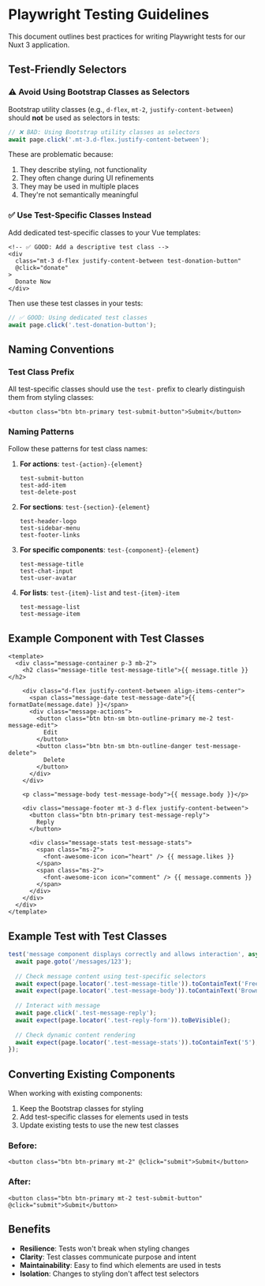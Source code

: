 # Playwright Testing Guidelines

This document outlines best practices for writing Playwright tests for our Nuxt 3 application.

## Test-Friendly Selectors

### ⚠️ Avoid Using Bootstrap Classes as Selectors

Bootstrap utility classes (e.g., `d-flex`, `mt-2`, `justify-content-between`) should **not** be used as selectors in tests:

```js
// ❌ BAD: Using Bootstrap utility classes as selectors
await page.click('.mt-3.d-flex.justify-content-between');
```

These are problematic because:
1. They describe styling, not functionality
2. They often change during UI refinements
3. They may be used in multiple places
4. They're not semantically meaningful

### ✅ Use Test-Specific Classes Instead

Add dedicated test-specific classes to your Vue templates:

```vue
<!-- ✅ GOOD: Add a descriptive test class -->
<div 
  class="mt-3 d-flex justify-content-between test-donation-button"
  @click="donate"
>
  Donate Now
</div>
```

Then use these test classes in your tests:

```js
// ✅ GOOD: Using dedicated test classes
await page.click('.test-donation-button');
```

## Naming Conventions

### Test Class Prefix

All test-specific classes should use the `test-` prefix to clearly distinguish them from styling classes:

```vue
<button class="btn btn-primary test-submit-button">Submit</button>
```

### Naming Patterns

Follow these patterns for test class names:

1. **For actions**: `test-{action}-{element}`
   ```
   test-submit-button
   test-add-item
   test-delete-post
   ```

2. **For sections**: `test-{section}-{element}`
   ```
   test-header-logo
   test-sidebar-menu
   test-footer-links
   ```

3. **For specific components**: `test-{component}-{element}`
   ```
   test-message-title
   test-chat-input
   test-user-avatar
   ```

4. **For lists**: `test-{item}-list` and `test-{item}-item`
   ```
   test-message-list
   test-message-item
   ```

## Example Component with Test Classes

```vue
<template>
  <div class="message-container p-3 mb-2">
    <h2 class="message-title test-message-title">{{ message.title }}</h2>
    
    <div class="d-flex justify-content-between align-items-center">
      <span class="message-date test-message-date">{{ formatDate(message.date) }}</span>
      <div class="message-actions">
        <button class="btn btn-sm btn-outline-primary me-2 test-message-edit">
          Edit
        </button>
        <button class="btn btn-sm btn-outline-danger test-message-delete">
          Delete
        </button>
      </div>
    </div>
    
    <p class="message-body test-message-body">{{ message.body }}</p>
    
    <div class="message-footer mt-3 d-flex justify-content-between">
      <button class="btn btn-primary test-message-reply">
        Reply
      </button>
      
      <div class="message-stats test-message-stats">
        <span class="ms-2">
          <font-awesome-icon icon="heart" /> {{ message.likes }}
        </span>
        <span class="ms-2">
          <font-awesome-icon icon="comment" /> {{ message.comments }}
        </span>
      </div>
    </div>
  </div>
</template>
```

## Example Test with Test Classes

```js
test('message component displays correctly and allows interaction', async ({ page }) => {
  await page.goto('/messages/123');
  
  // Check message content using test-specific selectors
  await expect(page.locator('.test-message-title')).toContainText('Free Sofa');
  await expect(page.locator('.test-message-body')).toContainText('Brown leather sofa');
  
  // Interact with message
  await page.click('.test-message-reply');
  await expect(page.locator('.test-reply-form')).toBeVisible();
  
  // Check dynamic content rendering
  await expect(page.locator('.test-message-stats')).toContainText('5'); // Should show 5 likes
});
```

## Converting Existing Components

When working with existing components:

1. Keep the Bootstrap classes for styling
2. Add test-specific classes for elements used in tests
3. Update existing tests to use the new test classes

### Before:
```vue
<button class="btn btn-primary mt-2" @click="submit">Submit</button>
```

### After:
```vue
<button class="btn btn-primary mt-2 test-submit-button" @click="submit">Submit</button>
```

## Benefits

- **Resilience**: Tests won't break when styling changes
- **Clarity**: Test classes communicate purpose and intent
- **Maintainability**: Easy to find which elements are used in tests
- **Isolation**: Changes to styling don't affect test selectors